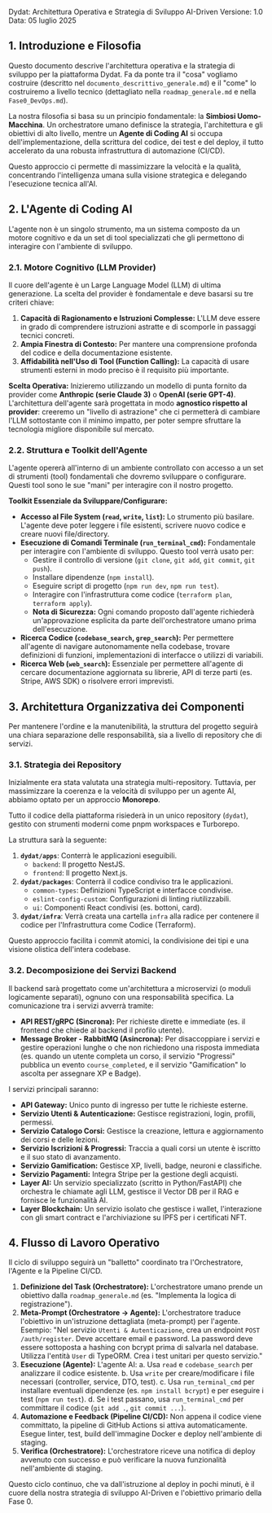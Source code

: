 Dydat: Architettura Operativa e Strategia di Sviluppo AI-Driven
Versione: 1.0
Data: 05 luglio 2025

## 1. Introduzione e Filosofia

Questo documento descrive l'architettura operativa e la strategia di sviluppo per la piattaforma Dydat. Fa da ponte tra il "cosa" vogliamo costruire (descritto nel `documento_descrittivo_generale.md`) e il "come" lo costruiremo a livello tecnico (dettagliato nella `roadmap_generale.md` e nella `Fase0_DevOps.md`).

La nostra filosofia si basa su un principio fondamentale: la **Simbiosi Uomo-Macchina**. Un orchestratore umano definisce la strategia, l'architettura e gli obiettivi di alto livello, mentre un **Agente di Coding AI** si occupa dell'implementazione, della scrittura del codice, dei test e del deploy, il tutto accelerato da una robusta infrastruttura di automazione (CI/CD).

Questo approccio ci permette di massimizzare la velocità e la qualità, concentrando l'intelligenza umana sulla visione strategica e delegando l'esecuzione tecnica all'AI.

## 2. L'Agente di Coding AI

L'agente non è un singolo strumento, ma un sistema composto da un motore cognitivo e da un set di tool specializzati che gli permettono di interagire con l'ambiente di sviluppo.

### 2.1. Motore Cognitivo (LLM Provider)

Il cuore dell'agente è un Large Language Model (LLM) di ultima generazione. La scelta del provider è fondamentale e deve basarsi su tre criteri chiave:

1.  **Capacità di Ragionamento e Istruzioni Complesse:** L'LLM deve essere in grado di comprendere istruzioni astratte e di scomporle in passaggi tecnici concreti.
2.  **Ampia Finestra di Contesto:** Per mantere una comprensione profonda del codice e della documentazione esistente.
3.  **Affidabilità nell'Uso di Tool (Function Calling):** La capacità di usare strumenti esterni in modo preciso è il requisito più importante.

**Scelta Operativa:** Inizieremo utilizzando un modello di punta fornito da provider come **Anthropic (serie Claude 3)** o **OpenAI (serie GPT-4)**. L'architettura dell'agente sarà progettata in modo **agnostico rispetto al provider**: creeremo un "livello di astrazione" che ci permetterà di cambiare l'LLM sottostante con il minimo impatto, per poter sempre sfruttare la tecnologia migliore disponibile sul mercato.

### 2.2. Struttura e Toolkit dell'Agente

L'agente opererà all'interno di un ambiente controllato con accesso a un set di strumenti (tool) fondamentali che dovremo sviluppare o configurare. Questi tool sono le sue "mani" per interagire con il nostro progetto.

**Toolkit Essenziale da Sviluppare/Configurare:**

*   **Accesso al File System (`read`, `write`, `list`):** Lo strumento più basilare. L'agente deve poter leggere i file esistenti, scrivere nuovo codice e creare nuovi file/directory.
*   **Esecuzione di Comandi Terminale (`run_terminal_cmd`):** Fondamentale per interagire con l'ambiente di sviluppo. Questo tool verrà usato per:
    *   Gestire il controllo di versione (`git clone`, `git add`, `git commit`, `git push`).
    *   Installare dipendenze (`npm install`).
    *   Eseguire script di progetto (`npm run dev`, `npm run test`).
    *   Interagire con l'infrastruttura come codice (`terraform plan`, `terraform apply`).
    *   **Nota di Sicurezza:** Ogni comando proposto dall'agente richiederà un'approvazione esplicita da parte dell'orchestratore umano prima dell'esecuzione.
*   **Ricerca Codice (`codebase_search`, `grep_search`):** Per permettere all'agente di navigare autonomamente nella codebase, trovare definizioni di funzioni, implementazioni di interfacce o utilizzi di variabili.
*   **Ricerca Web (`web_search`):** Essenziale per permettere all'agente di cercare documentazione aggiornata su librerie, API di terze parti (es. Stripe, AWS SDK) o risolvere errori imprevisti.

## 3. Architettura Organizzativa dei Componenti

Per mantenere l'ordine e la manutenibilità, la struttura del progetto seguirà una chiara separazione delle responsabilità, sia a livello di repository che di servizi.

### 3.1. Strategia dei Repository

Inizialmente era stata valutata una strategia multi-repository. Tuttavia, per massimizzare la coerenza e la velocità di sviluppo per un agente AI, abbiamo optato per un approccio **Monorepo**.

Tutto il codice della piattaforma risiederà in un unico repository (`dydat`), gestito con strumenti moderni come pnpm workspaces e Turborepo.

La struttura sarà la seguente:
1.  **`dydat/apps`**: Conterrà le applicazioni eseguibili.
    *   `backend`: Il progetto NestJS.
    *   `frontend`: Il progetto Next.js.
2.  **`dydat/packages`**: Conterrà il codice condiviso tra le applicazioni.
    *   `common-types`: Definizioni TypeScript e interfacce condivise.
    *   `eslint-config-custom`: Configurazioni di linting riutilizzabili.
    *   `ui`: Componenti React condivisi (es. bottoni, card).
3.  **`dydat/infra`**: Verrà creata una cartella `infra` alla radice per contenere il codice per l'Infrastruttura come Codice (Terraform).

Questo approccio facilita i commit atomici, la condivisione dei tipi e una visione olistica dell'intera codebase.

### 3.2. Decomposizione dei Servizi Backend

Il backend sarà progettato come un'architettura a microservizi (o moduli logicamente separati), ognuno con una responsabilità specifica. La comunicazione tra i servizi avverrà tramite:
*   **API REST/gRPC (Sincrona):** Per richieste dirette e immediate (es. il frontend che chiede al backend il profilo utente).
*   **Message Broker - RabbitMQ (Asincrona):** Per disaccoppiare i servizi e gestire operazioni lunghe o che non richiedono una risposta immediata (es. quando un utente completa un corso, il servizio "Progressi" pubblica un evento `course_completed`, e il servizio "Gamification" lo ascolta per assegnare XP e Badge).

I servizi principali saranno:
*   **API Gateway:** Unico punto di ingresso per tutte le richieste esterne.
*   **Servizio Utenti & Autenticazione:** Gestisce registrazioni, login, profili, permessi.
*   **Servizio Catalogo Corsi:** Gestisce la creazione, lettura e aggiornamento dei corsi e delle lezioni.
*   **Servizio Iscrizioni & Progressi:** Traccia a quali corsi un utente è iscritto e il suo stato di avanzamento.
*   **Servizio Gamification:** Gestisce XP, livelli, badge, neuroni e classifiche.
*   **Servizio Pagamenti:** Integra Stripe per la gestione degli acquisti.
*   **Layer AI:** Un servizio specializzato (scritto in Python/FastAPI) che orchestra le chiamate agli LLM, gestisce il Vector DB per il RAG e fornisce le funzionalità AI.
*   **Layer Blockchain:** Un servizio isolato che gestisce i wallet, l'interazione con gli smart contract e l'archiviazione su IPFS per i certificati NFT.

## 4. Flusso di Lavoro Operativo

Il ciclo di sviluppo seguirà un "balletto" coordinato tra l'Orchestratore, l'Agente e la Pipeline CI/CD.

1.  **Definizione del Task (Orchestratore):** L'orchestratore umano prende un obiettivo dalla `roadmap_generale.md` (es. "Implementa la logica di registrazione").
2.  **Meta-Prompt (Orchestratore -> Agente):** L'orchestratore traduce l'obiettivo in un'istruzione dettagliata (meta-prompt) per l'agente. Esempio: "Nel servizio `Utenti & Autenticazione`, crea un endpoint `POST /auth/register`. Deve accettare email e password. La password deve essere sottoposta a hashing con bcrypt prima di salvarla nel database. Utilizza l'entità `User` di TypeORM. Crea i test unitari per questo servizio."
3.  **Esecuzione (Agente):** L'agente AI:
    a. Usa `read` e `codebase_search` per analizzare il codice esistente.
    b. Usa `write` per creare/modificare i file necessari (controller, service, DTO, test).
    c. Usa `run_terminal_cmd` per installare eventuali dipendenze (es. `npm install bcrypt`) e per eseguire i test (`npm run test`).
    d. Se i test passano, usa `run_terminal_cmd` per committare il codice (`git add .`, `git commit ...`).
4.  **Automazione e Feedback (Pipeline CI/CD):** Non appena il codice viene committato, la pipeline di GitHub Actions si attiva automaticamente. Esegue linter, test, build dell'immagine Docker e deploy nell'ambiente di staging.
5.  **Verifica (Orchestratore):** L'orchestratore riceve una notifica di deploy avvenuto con successo e può verificare la nuova funzionalità nell'ambiente di staging.

Questo ciclo continuo, che va dall'istruzione al deploy in pochi minuti, è il cuore della nostra strategia di sviluppo AI-Driven e l'obiettivo primario della Fase 0. 